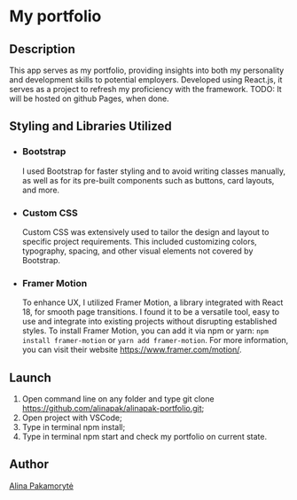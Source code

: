 # My portfolio

## Description

This app serves as my portfolio, providing insights into both my personality and development skills to potential employers. Developed using React.js, it serves as a project to refresh my proficiency with the framework. TODO: It will be hosted on github Pages, when done.

## Styling and Libraries Utilized

- ### Bootstrap
  I used Bootstrap for faster styling and to avoid writing classes manually, as well as for its pre-built components such as buttons, card layouts, and more.
- ### Custom CSS
  Custom CSS was extensively used to tailor the design and layout to specific project requirements. This included customizing colors, typography, spacing, and other visual elements not covered by Bootstrap.
- ### Framer Motion
  To enhance UX, I utilized Framer Motion, a library integrated with React 18, for smooth page transitions. I found it to be a versatile tool, easy to use and integrate into existing projects without disrupting established styles. To install Framer Motion, you can add it via npm or yarn: `npm install framer-motion` or `yarn add framer-motion`. For more information, you can visit their website <a href="https://www.framer.com/motion/" target="_blank">https://www.framer.com/motion/</a>.

## Launch

1.  Open command line on any folder and type git clone https://github.com/alinapak/alinapak-portfolio.git;
2.  Open project with VSCode;
3.  Type in terminal npm install;
4.  Type in terminal npm start and check my portfolio on current state.

## Author

[Alina Pakamorytė](https://www.linkedin.com/in/alina-pakamoryt%C4%97-73a66377/)<a href="https://www.linkedin.com/in/alina-pakamoryt%C4%97-73a66377/" target="_blank"></a>
